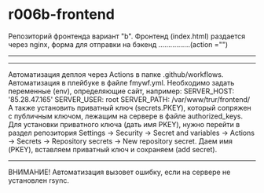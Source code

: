 # r006b-frontend
Репозиторий фронтенда вариант "b".
Фронтенд (index.html) раздается через nginx,
 форма для отправки на бэкенд ................(action ="")
 **********************************************************
 **********************************************************************
Автоматизация деплоя через Actions в папке .github/workflows. Автоматизация в плейбуке в файле fmywf.yml. Необходимо задать переменные (env), определяющие сайт, например: 
SERVER_HOST: '85.28.47.165' 
SERVER_USER: root 
SERVER_PATH: /var/www/trur/frontend/
А также установить приватный ключ (secrets.PKEY), который сопряжен с публичным ключом, лежащим на сервере в файле authorized_keys. Для установки приватного ключа (дать имя PKEY), нужно перейти в раздел репозитория Settings -> Security -> Secret and variables -> Actions -> Secrets -> Repository secrets -> New repository secret. Даем имя (PKEY), вставляем приватный ключ и сохраняем (add secret). 
**********************************************************************
ВНИМАНИЕ! Автоматизация вызовет ошибку, если на сервере не установлен rsync.